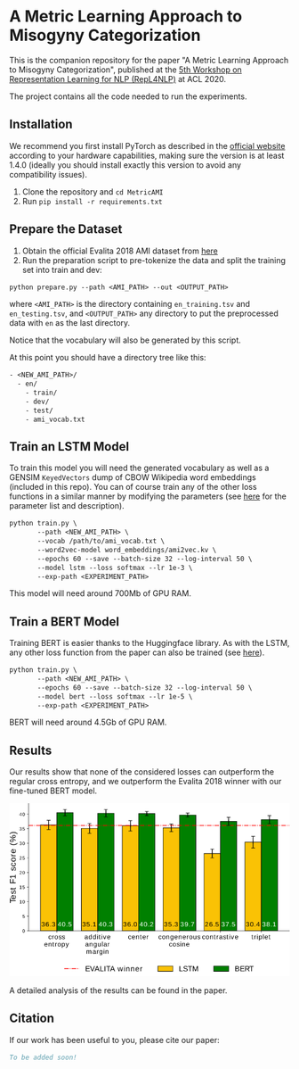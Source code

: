 # A Metric Learning Approach to Misogyny Categorization

This is the companion repository for the paper "A Metric Learning Approach to Misogyny Categorization", published at the [5th Workshop on Representation Learning for NLP (RepL4NLP)](https://sites.google.com/view/repl4nlp2020/home) at ACL 2020.

The project contains all the code needed to run the experiments.

## Installation

We recommend you first install PyTorch as described in the [official website](https://pytorch.org/) according to your hardware capabilities, making sure the version is at least 1.4.0 (ideally you should install exactly this version to avoid any compatibility issues).

1. Clone the repository and `cd MetricAMI`
2. Run `pip install -r requirements.txt`

## Prepare the Dataset

1. Obtain the official Evalita 2018 AMI dataset from [here](https://github.com/evalita2018/data/tree/master/AMI)
2. Run the preparation script to pre-tokenize the data and split the training set into train and dev:

```shell
python prepare.py --path <AMI_PATH> --out <OUTPUT_PATH>
```

where `<AMI_PATH>` is the directory containing `en_training.tsv` and `en_testing.tsv`, and `<OUTPUT_PATH>` any directory to put the preprocessed data with `en` as the last directory.

Notice that the vocabulary will also be generated by this script.

At this point you should have a directory tree like this:
```
- <NEW_AMI_PATH>/
  - en/
    - train/
    - dev/
    - test/
    - ami_vocab.txt
```

## Train an LSTM Model

To train this model you will need the generated vocabulary as well as a GENSIM `KeyedVectors` dump of CBOW Wikipedia word embeddings (included in this repo).
You can of course train any of the other loss functions in a similar manner by modifying the parameters (see [here](args.py) for the parameter list and description).

```shell
python train.py \
       --path <NEW_AMI_PATH> \
       --vocab /path/to/ami_vocab.txt \
       --word2vec-model word_embeddings/ami2vec.kv \
       --epochs 60 --save --batch-size 32 --log-interval 50 \
       --model lstm --loss softmax --lr 1e-3 \
       --exp-path <EXPERIMENT_PATH>
```

This model will need around 700Mb of GPU RAM.

## Train a BERT Model

Training BERT is easier thanks to the Huggingface library.
As with the LSTM, any other loss function from the paper can also be trained (see [here](args.py)).

```shell
python train.py \
       --path <NEW_AMI_PATH> \
       --epochs 60 --save --batch-size 32 --log-interval 50 \
       --model bert --loss softmax --lr 1e-5 \
       --exp-path <EXPERIMENT_PATH>
```

BERT will need around 4.5Gb of GPU RAM.

## Results

Our results show that none of the considered losses can outperform the regular cross entropy, and we outperform the Evalita 2018 winner with our fine-tuned BERT model.

<p align="center">
  <img src="ami_results.png" width="520">
</p>

A detailed analysis of the results can be found in the paper.

## Citation

If our work has been useful to you, please cite our paper:

```bibtex
To be added soon!
```
